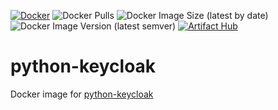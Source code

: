 [![Docker](https://github.com/burakince/python-keycloak/actions/workflows/docker-publish.yml/badge.svg)](https://github.com/burakince/python-keycloak/actions/workflows/docker-publish.yml)
![Docker Pulls](https://img.shields.io/docker/pulls/burakince/python-keycloak)
![Docker Image Size (latest by date)](https://img.shields.io/docker/image-size/burakince/python-keycloak?sort=date)
![Docker Image Version (latest semver)](https://img.shields.io/docker/v/burakince/python-keycloak?sort=semver)
[![Artifact Hub](https://img.shields.io/endpoint?url=https://artifacthub.io/badge/repository/python-keycloak)](https://artifacthub.io/packages/search?repo=python-keycloak)

# python-keycloak

Docker image for [python-keycloak](https://hub.docker.com/r/burakince/python-keycloak)
